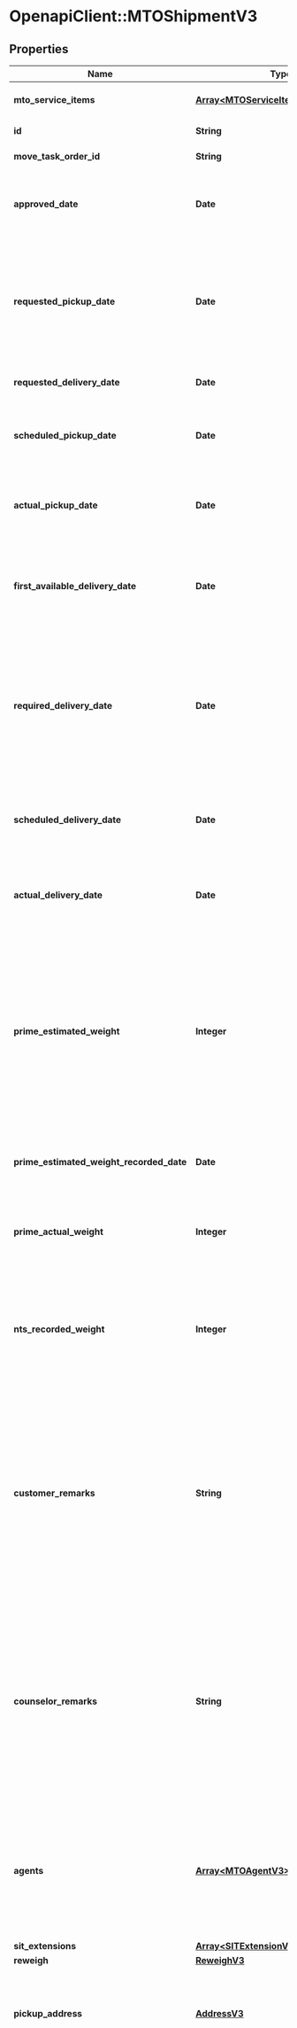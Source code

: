 # OpenapiClient::MTOShipmentV3

## Properties

| Name | Type | Description | Notes |
| ---- | ---- | ----------- | ----- |
| **mto_service_items** | [**Array&lt;MTOServiceItemV3&gt;**](MTOServiceItemV3.md) | A list of service items connected to this shipment. | [optional][readonly] |
| **id** | **String** | The ID of the shipment. | [optional][readonly] |
| **move_task_order_id** | **String** | The ID of the move for this shipment. | [optional][readonly] |
| **approved_date** | **Date** | The date when the Task Ordering Officer first approved this shipment for the move. | [optional][readonly] |
| **requested_pickup_date** | **Date** | The date the customer selects during onboarding as their preferred pickup date. Other dates, such as required delivery date and (outside MilMove) the pack date, are derived from this date.  | [optional][readonly] |
| **requested_delivery_date** | **Date** | The customer&#39;s preferred delivery date. | [optional][readonly] |
| **scheduled_pickup_date** | **Date** | The date the Prime contractor scheduled to pick up this shipment after consultation with the customer. | [optional] |
| **actual_pickup_date** | **Date** | The date when the Prime contractor actually picked up the shipment. Updated after-the-fact. | [optional] |
| **first_available_delivery_date** | **Date** | The date the Prime provides to the customer as the first possible delivery date so that they can plan their travel accordingly.  | [optional] |
| **required_delivery_date** | **Date** | The latest date by which the Prime can deliver a customer&#39;s shipment without violating the contract. This is calculated based on weight, distance, and the scheduled pickup date. It cannot be modified.  | [optional][readonly] |
| **scheduled_delivery_date** | **Date** | The date the Prime contractor scheduled to deliver this shipment after consultation with the customer. | [optional] |
| **actual_delivery_date** | **Date** | The date when the Prime contractor actually delivered the shipment. Updated after-the-fact. | [optional] |
| **prime_estimated_weight** | **Integer** | The estimated weight of this shipment, determined by the movers during the pre-move survey. This value **can only be updated once.** If there was an issue with estimating the weight and a mistake was made, the Prime contracter will need to contact the TOO to change it.  | [optional] |
| **prime_estimated_weight_recorded_date** | **Date** | The date when the Prime contractor recorded the shipment&#39;s estimated weight. | [optional][readonly] |
| **prime_actual_weight** | **Integer** | The actual weight of the shipment, provided after the Prime packs, picks up, and weighs a customer&#39;s shipment. | [optional] |
| **nts_recorded_weight** | **Integer** | The previously recorded weight for the NTS Shipment. Used for NTS Release to know what the previous primeActualWeight or billable weight was. | [optional] |
| **customer_remarks** | **String** | The customer can use the customer remarks field to inform the services counselor and the movers about any special circumstances for this shipment. Typical examples:   * bulky or fragile items,   * weapons,   * access info for their address.  Customer enters this information during onboarding. Optional field.  | [optional][readonly] |
| **counselor_remarks** | **String** | The counselor can use the counselor remarks field to inform the movers about any special circumstances for this shipment. Typical examples:   * bulky or fragile items,   * weapons,   * access info for their address.  Counselors enters this information when creating or editing an MTO Shipment. Optional field.  | [optional][readonly] |
| **agents** | [**Array&lt;MTOAgentV3&gt;**](MTOAgentV3.md) | A list of the agents for a shipment. Agents are the people who the Prime contractor recognize as permitted to release (in the case of pickup) or receive (on delivery) a shipment.  | [optional] |
| **sit_extensions** | [**Array&lt;SITExtensionV3&gt;**](SITExtensionV3.md) |  | [optional] |
| **reweigh** | [**ReweighV3**](ReweighV3.md) |  | [optional] |
| **pickup_address** | [**AddressV3**](AddressV3.md) | The address where the movers should pick up this shipment, entered by the customer during onboarding when they enter shipment details.  | [optional] |
| **destination_address** | [**AddressV3**](AddressV3.md) | Where the movers should deliver this shipment. Often provided by the customer when they enter shipment details during onboarding, if they know their new address already.  May be blank when entered by the customer, required when entered by the Prime. May not represent the true final destination due to the shipment being diverted or placed in SIT.  | [optional] |
| **destination_type** | [**DestinationTypeV3**](DestinationTypeV3.md) |  | [optional] |
| **secondary_pickup_address** | [**AddressV3**](AddressV3.md) | A second pickup address for this shipment, if the customer entered one. An optional field. | [optional] |
| **secondary_delivery_address** | [**AddressV3**](AddressV3.md) | A second delivery address for this shipment, if the customer entered one. An optional field. | [optional] |
| **storage_facility** | [**UpdateMTOShipmentStorageFacilityV3**](UpdateMTOShipmentStorageFacilityV3.md) |  | [optional] |
| **shipment_type** | [**MTOShipmentTypeV3**](MTOShipmentTypeV3.md) |  | [optional] |
| **diversion** | **Boolean** | This value indicates whether or not this shipment is part of a diversion. If yes, the shipment can be either the starting or ending segment of the diversion.  | [optional] |
| **diversion_reason** | **String** | The reason the TOO provided when requesting a diversion for this shipment.  | [optional][readonly] |
| **status** | **String** | The status of a shipment, indicating where it is in the TOO&#39;s approval process. Can only be updated by the contractor in special circumstances.  | [optional][readonly] |
| **ppm_shipment** | [**PPMShipmentV3**](PPMShipmentV3.md) |  | [optional] |
| **delivery_address_update** | [**ShipmentAddressUpdateV3**](ShipmentAddressUpdateV3.md) |  | [optional] |
| **e_tag** | **String** | A hash unique to this shipment that should be used as the \&quot;If-Match\&quot; header for any updates. | [optional][readonly] |
| **created_at** | **Time** |  | [optional][readonly] |
| **updated_at** | **Time** |  | [optional][readonly] |
| **point_of_contact** | **String** | Email or ID of the person who will be contacted in the event of questions or concerns about this update. May be the person performing the update, or someone else working with the Prime contractor.  | [optional] |
| **origin_sit_auth_end_date** | **Date** | The SIT authorized end date for origin SIT. | [optional] |
| **destination_sit_auth_end_date** | **Date** | The SIT authorized end date for destination SIT. | [optional] |

## Example

```ruby
require 'openapi_client'

instance = OpenapiClient::MTOShipmentV3.new(
  mto_service_items: null,
  id: 1f2270c7-7166-40ae-981e-b200ebdf3054,
  move_task_order_id: 1f2270c7-7166-40ae-981e-b200ebdf3054,
  approved_date: null,
  requested_pickup_date: null,
  requested_delivery_date: null,
  scheduled_pickup_date: null,
  actual_pickup_date: null,
  first_available_delivery_date: null,
  required_delivery_date: null,
  scheduled_delivery_date: null,
  actual_delivery_date: null,
  prime_estimated_weight: 4500,
  prime_estimated_weight_recorded_date: null,
  prime_actual_weight: 4500,
  nts_recorded_weight: 4500,
  customer_remarks: handle with care,
  counselor_remarks: handle with care,
  agents: null,
  sit_extensions: null,
  reweigh: null,
  pickup_address: null,
  destination_address: null,
  destination_type: null,
  secondary_pickup_address: null,
  secondary_delivery_address: null,
  storage_facility: null,
  shipment_type: null,
  diversion: null,
  diversion_reason: null,
  status: null,
  ppm_shipment: null,
  delivery_address_update: null,
  e_tag: null,
  created_at: null,
  updated_at: null,
  point_of_contact: null,
  origin_sit_auth_end_date: null,
  destination_sit_auth_end_date: null
)
```

